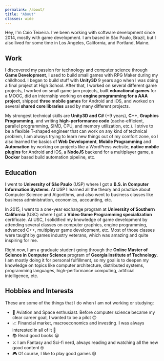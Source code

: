 ```yaml
---
permalink: /about/
title: "About"
classes: wide
---
```


Hey, I'm Caio Teixeira. I've been working with software development since 2014, mostly with game development. I am based in São Paulo, Brazil, but I also lived for some time in Los Angeles, California, and Portland, Maine.

## Work
I discovered my passion for technology and computer science through **Game Development**, I used to build small games with RPG Maker during my childhood. I began to build stuff with **Unity3D** 9 years ago when I was doing a final project at High School. After that, I worked on several different game projects, I worked on small game jam projects, built **educational games** for a MOOC, did an internship working on **engine programming for a AAA project**, shipped **three mobile games** for Android and iOS, and worked on several **shared core libraries** used by many different projects.

My strongest technical skills are **Unity3D and C#** (+9 years), **C++**, **Graphics Programming**, and writing **high-performance code** (cache-efficient, parallel programming, SIMD, CPU, and memory utilization, etc.). I strive to be a flexible T-shaped engineer that can work on any kind of technical problem, I am always trying to learn new things out of my comfort zone,  so I also learned the basics of **Web Development**, **Mobile Programming** and **Automation** by working on projects like a WordPress website, **native mobile plugins** for Android and iOS, a **NodeJS** backend for a multiplayer game, a **Docker** based build automation pipeline, etc.

## Education

I went to **University of São Paulo** (USP) where I got a **B.S. in Computer Information Systems**. At USP I learned all the theory and practice about Computer Science and Algorithms, and also went to business classes like business administration, economics, accounting, etc. 

In 2015, I went to a one-year exchange program at **University of Southern California** (USC) where I got a **Video Game Programming specialization** certificate. At USC, I solidified my knowledge of game development by attending several classes on computer graphics, engine programming, advanced C++, multiplayer game development, etc. Most of those classes were taught by games industry veterans, which was amazing and quite inspiring for me.

Right now, I am a graduate student going through the **Online Master of Science in Computer Science** program of **Georgia Institute of Technology**. I am mostly doing it for personal fulfillment, so my goal is to deepen my knowledge on topics like computer architecture, distributed systems, programming languages, high-performance computing, artificial intelligence, etc.

## Hobbies and Interests

These are some of the things that I do when I am not working or studying:

- 🚀 Aviation and Space enthusiast. Before computer science became my clear career goal, I wanted to be a pilot 🙃
- 📈 Financial market, macroeconomics and investing. I was always interested in all of it 🤑
- 📚 Read good books 😀
- ⚔️ I am Fantasy and Sci-fi nerd, always reading and watching all the new good content 🤓
- 🎮 Of course, I like to play good games 😅
